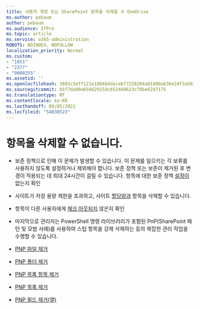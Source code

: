 ```yaml
---
title: 사용자 계정 또는 SharePoint 항목을 삭제할 수 OneDrive
ms.author: pebaum
author: pebaum
ms.audience: ITPro
ms.topic: article
ms.service: o365-administration
ROBOTS: NOINDEX, NOFOLLOW
localization_priority: Normal
ms.custom:
- "1851"
- "2377"
- "9000255"
ms.assetid: ''
ms.openlocfilehash: 3601c5eff121e10b6bddace6f7228204a01080a636e24f3a56373fe8d469c799
ms.sourcegitcommit: b5f7da89a650d2915dc652449623c78be6247175
ms.translationtype: MT
ms.contentlocale: ko-KR
ms.lasthandoff: 08/05/2021
ms.locfileid: "54038523"
---
```

# <a name="unable-to-delete-items"></a>항목을 삭제할 수 없습니다.

- 보존 정책으로 인해 이 문제가 발생할 수 있습니다. 이 문제를 일으키는 각 보류를 사용하지 않도록 설정하거나 제외해야 합니다. 보존 정책 또는 보존이 제거된 후 변경이 적용되는 데 최대 24시간이 걸릴 수 있습니다. 항목에 대한 보존 정책 [설정이](https://docs.microsoft.com/microsoft-365/compliance/retention-policies) 없는지 확인

- 사이트가 저장 용량 제한을 초과하고, 사이트 [할당량과](https://docs.microsoft.com/powershell/module/sharepoint-online/set-sposite?view=sharepoint-ps) 항목을 삭제할 수 있습니다.

- 항목이 다른 사용자에게 [체크 아웃되지](https://support.office.com/article/check-out-check-in-or-discard-changes-to-files-in-a-library-7e2c12a9-a874-4393-9511-1378a700f6de) 않은지 확인

- 마지막으로 관리자는 PowerShell [](https://docs.microsoft.com/powershell/sharepoint/sharepoint-pnp/sharepoint-pnp-cmdlets?view=sharepoint-ps#installation) 명령 라이브러리가 포함된 PnP(SharePoint 패턴 및 모범 사례)를 사용하여 스텁 항목을 강제 삭제하는 등의 복잡한 관리 작업을 수행할 수 있습니다.
- [PNP 파일 제거](https://docs.microsoft.com/powershell/module/sharepoint-pnp/remove-pnpfile?view=sharepoint-ps)
- [PNP 폴더 제거](https://docs.microsoft.com/powershell/module/sharepoint-pnp/remove-pnpfolder?view=sharepoint-ps)
- [PNP 목록 항목 제거](https://docs.microsoft.com/powershell/module/sharepoint-pnp/remove-pnplistitem?view=sharepoint-ps)
- [PNP 목록 제거](https://docs.microsoft.com/powershell/module/sharepoint-pnp/remove-pnplist?view=sharepoint-ps)
- [PNP 필드 제거(열)](https://docs.microsoft.com/powershell/module/sharepoint-pnp/remove-pnpfield?view=sharepoint-ps)